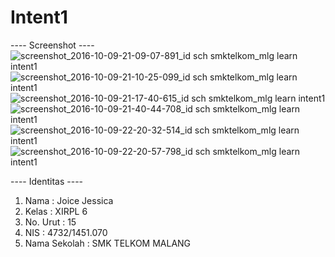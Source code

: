 # Intent1

---- Screenshot ----
<br>
![screenshot_2016-10-09-21-09-07-891_id sch smktelkom_mlg learn intent1](https://cloud.githubusercontent.com/assets/22056134/19221528/56dcfc6c-8e6f-11e6-89e6-81b02de45569.jpg)
![screenshot_2016-10-09-21-10-25-099_id sch smktelkom_mlg learn intent1](https://cloud.githubusercontent.com/assets/22056134/19221533/56e3f616-8e6f-11e6-9f20-324fbc85df95.jpg)
![screenshot_2016-10-09-21-17-40-615_id sch smktelkom_mlg learn intent1](https://cloud.githubusercontent.com/assets/22056134/19221531/56e399dc-8e6f-11e6-9efa-9ebfd21f568b.png)
![screenshot_2016-10-09-21-40-44-708_id sch smktelkom_mlg learn intent1](https://cloud.githubusercontent.com/assets/22056134/19221529/56e119a0-8e6f-11e6-8125-2662ea57a3d4.png)
![screenshot_2016-10-09-22-20-32-514_id sch smktelkom_mlg learn intent1](https://cloud.githubusercontent.com/assets/22056134/19221530/56e3cc36-8e6f-11e6-9b8f-ea4912fc4a60.png)
![screenshot_2016-10-09-22-20-57-798_id sch smktelkom_mlg learn intent1](https://cloud.githubusercontent.com/assets/22056134/19221532/56e3fce2-8e6f-11e6-83b9-a40f9af6c3bd.png)

---- Identitas ----
<ol>
<li> Nama : Joice Jessica </li>
<li> Kelas : XIRPL 6 </li>
<li> No. Urut : 15 </li>
<li> NIS : 4732/1451.070 </li>
<li> Nama Sekolah : SMK TELKOM MALANG </li>
</ol>
